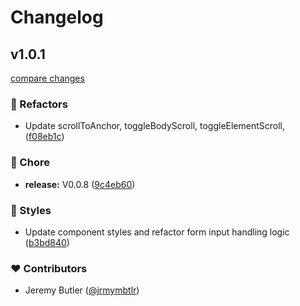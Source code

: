 # Changelog


## v1.0.1

[compare changes](https://github.com/LittleFoxCompany/usemods/compare/v0.0.8...v1.0.1)

### 💅 Refactors

- Update scrollToAnchor, toggleBodyScroll, toggleElementScroll, ([f08eb1c](https://github.com/LittleFoxCompany/usemods/commit/f08eb1c))

### 🏡 Chore

- **release:** V0.0.8 ([9c4eb60](https://github.com/LittleFoxCompany/usemods/commit/9c4eb60))

### 🎨 Styles

- Update component styles and refactor form input handling logic ([b3bd840](https://github.com/LittleFoxCompany/usemods/commit/b3bd840))

### ❤️ Contributors

- Jeremy Butler ([@jrmymbtlr](http://github.com/jrmymbtlr))

